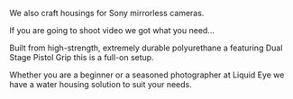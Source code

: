 We also craft housings for Sony mirrorless cameras.

If you are going to shoot video we got what you need...

Built from high-strength, extremely durable polyurethane a featuring Dual Stage Pistol Grip this is a full-on setup.

Whether you are a beginner or a seasoned photographer at Liquid Eye we have a water housing solution to suit your needs.
